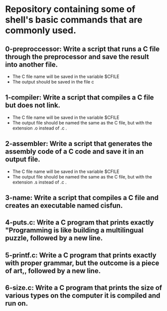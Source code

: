 # Repository containing some of shell's basic commands that are commonly used.

## 0-preproccessor: Write a script that runs a C file through the preprocessor and save the result into another file.
* The C file name will be saved in the variable $CFILE
* The output should be saved in the file c
## 1-compiler: Write a script that compiles a C file but does not link.
* The C file name will be saved in the variable $CFILE
* The output file should be named the same as the C file, but with the extension .o instead of .c .
## 2-assembler:  Write a script that generates the assembly code of a C code and save it in an output file.
* The C file name will be saved in the variable $CFILE
* The output file should be named the same as the C file, but with the extension .s instead of .c .
## 3-name: Write a script that compiles a C file and creates an executable named cisfun.
## 4-puts.c: Write a C program that prints exactly "Programming is like building a multilingual puzzle, followed by a new line.
## 5-printf.c: Write a C program that prints exactly with proper grammar, but the outcome is a piece of art,, followed by a new line.
## 6-size.c: Write a C program that prints the size of various types on the computer it is compiled and run on.

